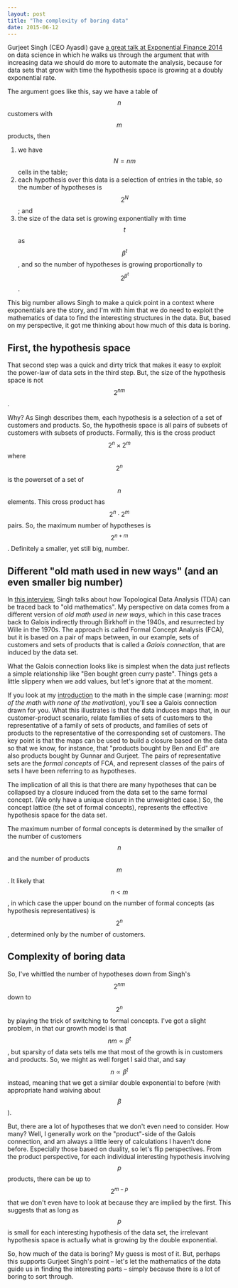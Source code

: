 ```yaml
---
layout: post
title: "The complexity of boring data"
date: 2015-06-12
---
```


Gurjeet Singh (CEO Ayasdi) gave [a great talk at Exponential Finance 2014](https://youtu.be/5lrcb8F6j8s) on data
science in which he walks us through the argument that with increasing data
we should do more to automate the analysis, because for data sets that grow with
time the hypothesis space is growing at a doubly exponential rate.

The argument goes like this, say we have a table of $$n$$ customers with $$m$$
products, then

1. we have $$N = nm$$ cells in the table;
2. each hypothesis over this data is a selection of entries in the table, so the
number of hypotheses is $$2^N$$; and
3. the size of the data set is growing exponentially with time $$t$$ as $$\beta^t$$, and
so the number of hypotheses is growing proportionally to $$2^{\beta^t}$$.

This big number allows Singh to make a quick point in a context where exponentials
are the story, and I'm with him that we do need to exploit the mathematics of data to find the interesting
structures in the data. But, based on my perspective, it got me thinking about how much of this data is boring.

## First, the hypothesis space

That second step was a quick and dirty trick that makes it easy to exploit the
power-law of data sets in the third step.
But, the size of the hypothesis space is not $$2^{nm}$$.

Why? As Singh describes them, each hypothesis is a selection of a set of customers and products.
So, the hypothesis space is all pairs of subsets of customers with subsets of products.
Formally, this is the cross product $$2^n\times 2^m$$ where $$2^n$$ is the powerset of a
set of $$n$$ elements.
This cross product has $$2^n\cdot 2^m$$ pairs. So, the maximum number of hypotheses
is $$2^{n+m}$$. Definitely a smaller, yet still big, number.

## Different "old math used in new ways" (and an even smaller big number)

In [this interview](https://youtu.be/5QZ8BkCi420), Singh talks about how Topological
Data Analysis (TDA) can be traced back to "old mathematics". My perspective on data
comes from a different version of *old math used in new ways*, which in this case
traces back to Galois indirectly through Birkhoff in the 1940s, and resurrected
by Wille in the 1970s. The approach is called Formal Concept Analysis (FCA), but
it is based on a pair of maps between, in our example, sets of customers and sets
of products that is called a *Galois connection*, that are induced by the data set.

What the Galois connection looks like is simplest when the data just reflects a
simple relationship like "Ben bought green curry paste".
Things gets a little slippery when we add values, but let's ignore that at the moment.

If you look at my
[introduction](http://bjkeller.github.io/2015/03/27/math-of-incidence-fca.html) to the
math in the simple case (warning: *most of the math with none of the motivation*),
you'll see a Galois connection drawn for you. What this illustrates is that the data
induces maps that, in our customer-product scenario, relate families of sets of customers
to the representative of a family of sets of products, and families of sets of
products to the representative of the corresponding set of customers.
The key point is that the maps can be used to build a closure based on the data
so that we know, for instance, that "products bought by Ben and Ed"
are also products bought by Gunnar and Gurjeet.
The pairs of representative sets are the *formal concepts* of FCA,
and represent classes of the pairs of sets I have been referring to as hypotheses.

The implication of all this is that there are many hypotheses that can be
collapsed by a closure induced from the data set to the same formal concept.
(We only have a unique closure in the unweighted case.) So, the concept lattice
(the set of formal concepts), represents the effective hypothesis space for the
data set.

The maximum number of formal concepts is determined by the smaller of
the number of customers $$n$$ and the number of products $$m$$. It likely that
$$n < m$$, in which case the upper bound on the number of formal concepts (as
hypothesis representatives) is $$2^n$$, determined only by the number of customers.

## Complexity of boring data

So, I've whittled the number of hypotheses down from Singh's $$2^{nm}$$
down to $$2^n$$ by playing the trick of switching to formal concepts. I've got a
slight problem, in that our growth model is that $$nm\propto \beta^t$$, but sparsity
of data sets tells me that most of the growth is in customers and products. So,
we might as well forget I said that, and say $$n\propto\beta^t$$ instead, meaning
that we get a similar double exponential to before (with appropriate hand waiving about $$\beta$$).

But, there are a lot of hypotheses that we don't even need to consider.
How many? Well, I generally work on the "product"-side of the Galois connection, and
am always a little leery of calculations I haven't done before. Especially those
based on duality, so let's flip perspectives. From the product perspective,
for each individual interesting hypothesis involving $$p$$ products,
there can be up to $$2^{m-p}$$ that we don't even have to look at because they
are implied by the first. This suggests that as long as $$p$$ is small for each
interesting hypothesis of the data set, the irrelevant hypothesis space is
actually what is growing by the double exponential.

So, how much of the data is boring?  My guess is most of it. But, perhaps this
supports Gurjeet Singh's point – let's let the mathematics of the data
guide us in finding the interesting parts – simply because there is a lot of boring to
sort through.
